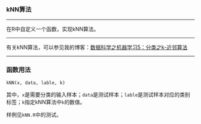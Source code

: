 ### kNN算法
***

在R中自定义一个函数，实现kNN算法。

***

有关kNN算法，可以参见我的博客：[数据科学之机器学习5：分类之k-近邻算法](http://jackycode.github.io/blog/2014/04/05/knn/)

***

### 函数用法
`kNN(x, data, lable, k)`

其中，`x`是需要分类的输入样本；`data`是测试样本；`lable`是测试样本对应的类别标签；`k`指定kNN算法中`k`的数值。

样例见`kNN.R`中的测试。